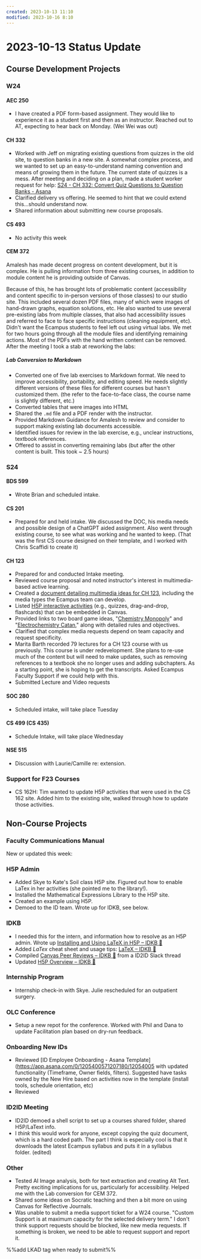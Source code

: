 ```yaml
---
created: 2023-10-13 11:10
modified: 2023-10-16 8:10
---
```


# 2023-10-13 Status Update

## Course Development Projects

### W24

#### AEC 250

* I have created a PDF form-based assignment. They would like to experience it as a student first and then as an instructor. Reached out to AT, expecting to hear back on Monday. (Wei Wei was out)

#### CH 332

* Worked with Jeff on migrating existing questions from quizzes in the old site, to question banks in a new site. A somewhat complex process, and we wanted to set up an easy-to-understand naming convention and means of growing them in the future. The current state of quizzes is a mess. After meeting and deciding on a plan, made a student worker request for help: [S24 - CH 332: Convert Quiz Questions to Question Banks - Asana](https://app.asana.com/0/1205644311119981/1205683250189952)
* Clarified delivery vs offering. He seemed to hint that we could extend this...should understand now.
* Shared information about submitting new course proposals.

#### CS 493

* No activity this week

#### CEM 372

Amalesh has made decent progress on content development, but it is complex. He is pulling information from three existing courses, in addition to module content he is providing outside of Canvas.

Because of this, he has brought lots of problematic content (accessibility and content specific to in-person versions of those classes) to our studio site. This included several dozen PDF files, many of which were images of hand-drawn graphs, equation solutions, etc. He also wanted to use several pre-existing labs from multiple classes, that also had accessibility issues and referred to face to face specific instructions (cleaning equipment, etc). Didn't want the Ecampus students to feel left out using virtual labs. We met for two hours going through all the module files and identifying remaining actions. Most of the PDFs with the hand written content can be removed. After the meeting I took a stab at reworking the labs:

##### Lab Conversion to Markdown

* Converted one of five lab exercises to Markdown format. We need to improve accessibility, portability, and editing speed. He needs slightly different versions of these files for different courses but hasn't customized them. (the refer to the face-to-face class, the course name is slightly different, etc.)
* Converted tables that were images into HTML
* Shared the `.md` file and a PDF render with the instructor.
* Provided Markdown Guidance for Amalesh to review and consider to support making existing lab documents accessible.
* Identified issues for review in the lab exercise, e.g., unclear instructions, textbook references.
* Offered to assist in converting remaining labs (but after the other content is built. This took ~ 2.5 hours)

### S24

#### BDS 599

* Wrote Brian and scheduled intake.

#### CS 201

* Prepared for and held intake. We discussed the DOC, his media needs and possible design of a ChatGPT aided assignment. Also went through existing course, to see what was working and he wanted to keep. (That was the first CS course designed on their template, and I worked with Chris Scaffidi to create it)

#### CH 123

* Prepared for and conducted Intake meeting.
* Reviewed course proposal and noted instructor's interest in multimedia-based active learning.
* Created a [document detailing multimedia ideas for CH 123](https://oregonstate.box.com/s/ehf7jdbj2feqs71nbwluz0ngiwvvgg9q), including the media types the Ecampus team can develop.
* Listed [H5P interactive activities](https://oregonstate.box.com/s/jp4qqp615gz7mcv0qh8l96djzi4xp640) (e.g., quizzes, drag-and-drop, flashcards) that can be embedded in Canvas.
* Provided links to two board game ideas, "[Chemistry Monopoly](https://oregonstate.box.com/s/mota71w66ppjkyvlg785tykva3j82tj3)" and "[Electrochemistry Catan](https://oregonstate.box.com/s/pl5x1ng7uxeqbxw1k3iulkdfpmqi7xff)," along with detailed rules and objectives.
* Clarified that complex media requests depend on team capacity and request specificity.
* Marita Barth recorded 79 lectures for a CH 123 course with us previously. This course is under redevelopment. She plans to re-use much of the content but will need to make updates, such as removing references to a textbook she no longer uses and adding subchapters. As a starting point, she is hoping to get the transcripts. Asked Ecampus Faculty Support if we could help with this.
* Submitted Lecture and Video requests

#### SOC 280

- Scheduled intake, will take place Tuesday

#### CS 499 (CS 435)

- Schedule Intake, will take place Wednesday

#### NSE 515

- Discussion with Laurie/Camille re: extension. 

### Support for F23 Courses

* CS 162H: Tim wanted to update H5P activities that were used in the CS 162 site. Added him to the existing site, walked through how to update those activities.

## Non-Course Projects

### Faculty Communications Manual

New or updated this week:

### H5P Admin

* Added Skye to Kate's Soil class H5P site. Figured out how to enable LaTex in her activities (she pointed me to the library!).
* Installed the Mathematical Expressions Library to the H5P site.
* Created an example using H5P.
* Demoed to the ID team. Wrote up for IDKB, see below.

### IDKB

* I needed this for the intern, and information how to resolve as an H5P admin. Wrote up [Installing and Using LaTeX in H5P – IDKB 🦫](https://idkb.oregonstate.education/knowledge-base/installing-and-using-latex-in-h5p/)
* Added $LaTex$ cheat sheet and usage tips: [LaTeX – IDKB 🦫](https://idkb.oregonstate.education/knowledge-base/latex/)
* Compiled [Canvas Peer Reviews – IDKB 🦫](https://idkb.oregonstate.education/knowledge-base/canvas-peer-reviews/) from a ID2ID Slack thread
* Updated [H5P Overview – IDKB 🦫](https://idkb.oregonstate.education/knowledge-base/h5p-overview/)

### Internship Program

* Internship check-in with Skye. Julie rescheduled for an outpatient surgery.

### OLC Conference

* Setup a new repot for the conference. Worked with Phil and Dana to update Facilitation plan based on dry-run feedback.

### Onboarding New IDs

* Reviewed [ID Employee Onboarding - Asana Template](<https://app.asana.com/0/1205400571207180/12054005> with updated functionality (Timeframe, Owner fields, filters). Suggested have tasks owned by the New Hire based on activities now in the template (install tools, schedule orientation, etc)
* Reviewed

### ID2ID Meeting

* ID2ID demoed a shell script to set up a courses shared folder, shared H5P/LaText info.
* I _think_ this would work for anyone, except copying the quiz document, which is a hard coded path. The part I think is especially cool is that it downloads the latest Ecampus syllabus and puts it in a syllabus folder. (edited)

### Other

* Tested AI Image analysis, both for text extraction and creating Alt Text. Pretty exciting implications for us, particularly for accessibility. Helped me with the Lab conversion for CEM 372.
* Shared some ideas on Socratic teaching and then a bit more on using Canvas for Reflective Journals.
* Was unable to submit a media support ticket for a W24 course. "Custom Support is at maximum capacity for the selected delivery term." I don't think support requests should be blocked, like new media requests. If something is broken, we need to be able to request support and report it.

%%add LKAD tag when ready to submit%%
